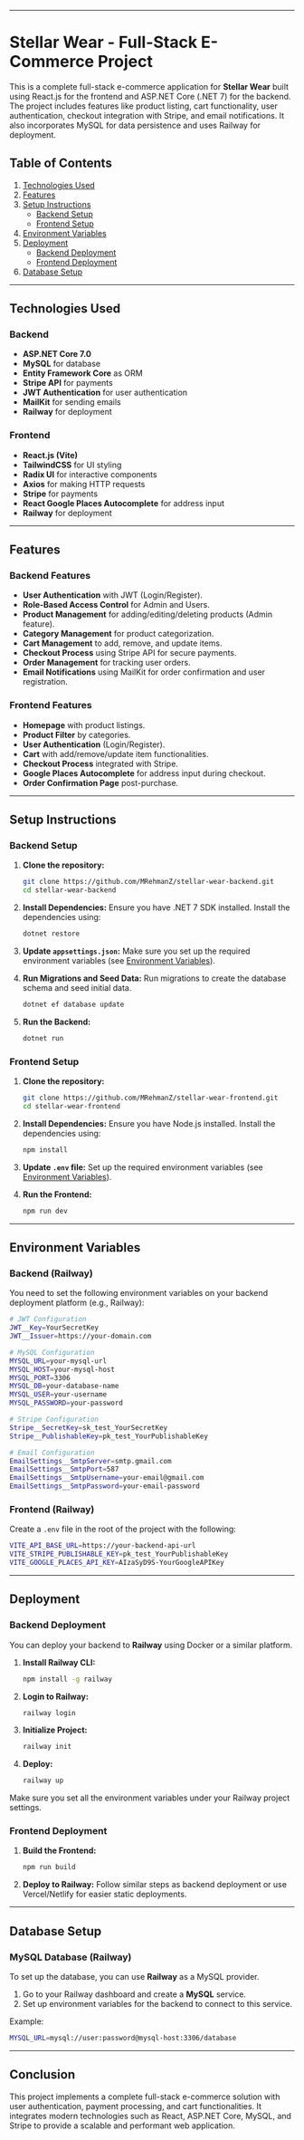 
---

# Stellar Wear - Full-Stack E-Commerce Project

This is a complete full-stack e-commerce application for **Stellar Wear** built using React.js for the frontend and ASP.NET Core (.NET 7) for the backend. The project includes features like product listing, cart functionality, user authentication, checkout integration with Stripe, and email notifications. It also incorporates MySQL for data persistence and uses Railway for deployment.

## Table of Contents

1. [Technologies Used](#technologies-used)
2. [Features](#features)
3. [Setup Instructions](#setup-instructions)
   - [Backend Setup](#backend-setup)
   - [Frontend Setup](#frontend-setup)
4. [Environment Variables](#environment-variables)
5. [Deployment](#deployment)
   - [Backend Deployment](#backend-deployment)
   - [Frontend Deployment](#frontend-deployment)
6. [Database Setup](#database-setup)

---

## Technologies Used

### Backend
- **ASP.NET Core 7.0**
- **MySQL** for database
- **Entity Framework Core** as ORM
- **Stripe API** for payments
- **JWT Authentication** for user authentication
- **MailKit** for sending emails
- **Railway** for deployment

### Frontend
- **React.js (Vite)**
- **TailwindCSS** for UI styling
- **Radix UI** for interactive components
- **Axios** for making HTTP requests
- **Stripe** for payments
- **React Google Places Autocomplete** for address input
- **Railway** for deployment

---

## Features

### Backend Features
- **User Authentication** with JWT (Login/Register).
- **Role-Based Access Control** for Admin and Users.
- **Product Management** for adding/editing/deleting products (Admin feature).
- **Category Management** for product categorization.
- **Cart Management** to add, remove, and update items.
- **Checkout Process** using Stripe API for secure payments.
- **Order Management** for tracking user orders.
- **Email Notifications** using MailKit for order confirmation and user registration.

### Frontend Features
- **Homepage** with product listings.
- **Product Filter** by categories.
- **User Authentication** (Login/Register).
- **Cart** with add/remove/update item functionalities.
- **Checkout Process** integrated with Stripe.
- **Google Places Autocomplete** for address input during checkout.
- **Order Confirmation Page** post-purchase.

---

## Setup Instructions

### Backend Setup

1. **Clone the repository:**
   ```bash
   git clone https://github.com/MRehmanZ/stellar-wear-backend.git
   cd stellar-wear-backend
   ```

2. **Install Dependencies:**
   Ensure you have .NET 7 SDK installed. Install the dependencies using:
   ```bash
   dotnet restore
   ```

3. **Update `appsettings.json`:**
   Make sure you set up the required environment variables (see [Environment Variables](#environment-variables)).

4. **Run Migrations and Seed Data:**
   Run migrations to create the database schema and seed initial data.
   ```bash
   dotnet ef database update
   ```

5. **Run the Backend:**
   ```bash
   dotnet run
   ```

### Frontend Setup

1. **Clone the repository:**
   ```bash
   git clone https://github.com/MRehmanZ/stellar-wear-frontend.git
   cd stellar-wear-frontend
   ```

2. **Install Dependencies:**
   Ensure you have Node.js installed. Install the dependencies using:
   ```bash
   npm install
   ```

3. **Update `.env` file:**
   Set up the required environment variables (see [Environment Variables](#environment-variables)).

4. **Run the Frontend:**
   ```bash
   npm run dev
   ```

---

## Environment Variables

### Backend (Railway)

You need to set the following environment variables on your backend deployment platform (e.g., Railway):

```bash
# JWT Configuration
JWT__Key=YourSecretKey
JWT__Issuer=https://your-domain.com

# MySQL Configuration
MYSQL_URL=your-mysql-url
MYSQL_HOST=your-mysql-host
MYSQL_PORT=3306
MYSQL_DB=your-database-name
MYSQL_USER=your-username
MYSQL_PASSWORD=your-password

# Stripe Configuration
Stripe__SecretKey=sk_test_YourSecretKey
Stripe__PublishableKey=pk_test_YourPublishableKey

# Email Configuration
EmailSettings__SmtpServer=smtp.gmail.com
EmailSettings__SmtpPort=587
EmailSettings__SmtpUsername=your-email@gmail.com
EmailSettings__SmtpPassword=your-email-password
```

### Frontend (Railway)

Create a `.env` file in the root of the project with the following:

```bash
VITE_API_BASE_URL=https://your-backend-api-url
VITE_STRIPE_PUBLISHABLE_KEY=pk_test_YourPublishableKey
VITE_GOOGLE_PLACES_API_KEY=AIzaSyD9S-YourGoogleAPIKey
```

---

## Deployment

### Backend Deployment

You can deploy your backend to **Railway** using Docker or a similar platform.

1. **Install Railway CLI:**
   ```bash
   npm install -g railway
   ```

2. **Login to Railway:**
   ```bash
   railway login
   ```

3. **Initialize Project:**
   ```bash
   railway init
   ```

4. **Deploy:**
   ```bash
   railway up
   ```

Make sure you set all the environment variables under your Railway project settings.

### Frontend Deployment

1. **Build the Frontend:**
   ```bash
   npm run build
   ```

2. **Deploy to Railway:**
   Follow similar steps as backend deployment or use Vercel/Netlify for easier static deployments.

---

## Database Setup

### MySQL Database (Railway)

To set up the database, you can use **Railway** as a MySQL provider.

1. Go to your Railway dashboard and create a **MySQL** service.
2. Set up environment variables for the backend to connect to this service.

Example:

```bash
MYSQL_URL=mysql://user:password@mysql-host:3306/database
```

---

## Conclusion

This project implements a complete full-stack e-commerce solution with user authentication, payment processing, and cart functionalities. It integrates modern technologies such as React, ASP.NET Core, MySQL, and Stripe to provide a scalable and performant web application.